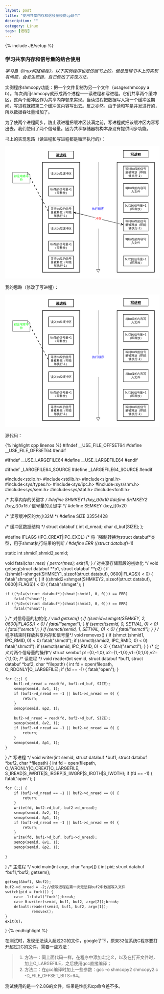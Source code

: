 ```yaml
---
layout: post
title: "使用共享内存和信号量模仿cp命令"
description: ""
category: Linux
tags: [进程]
---
```

{% include JB/setup %}

### 学习共享内存和信号量的结合使用

*学习自《linux网络编程》，以下实例程序也是仿照书上的，但是觉得书本上的实现有问题，会发生死锁，自己修改了实现方法。*

实例程序shmcopy功能：把一个文件复制为另一个文件（usage:shmcopy a b）。每次调用shmcopy就形成两个进程——读进程和写进程。它们共享两个缓冲区，这两个缓冲区作为共享内存顿来实现。当读进程把数据写入第一个缓冲区期间，写进程就把第二个缓冲区内容写出去。反之亦然。由于读和写是并发进行的，所以数据吞吐量增加了。

为了使两个进程同步，防止读进程把缓冲区装满之前，写进程就把该缓冲区内容写出去。我们使用了两个信号量。因为共享存储器机构本身没有提供同步功能。

书上的实现思路（读进程和写进程都是循环执行的）：

![complict](/assets/img/201311080101.png)

我的思路（修改了写进程）：

![right](/assets/img/201311080102.png)

源代码：

{% highlight cpp linenos %}
#ifndef __USE_FILE_OFFSET64
#define __USE_FILE_OFFSET64
#endif

#ifndef __USE_LARGEFILE64
#define __USE_LARGEFILE64
#endif

#ifndef _LARGEFILE64_SOURCE
#define _LARGEFILE64_SOURCE
#endif

#include<stdio.h>
#include<stdlib.h>
#include<signal.h>
#include<sys/types.h>
#include<sys/ipc.h>
#include<sys/shm.h>
#include<sys/sem.h>
#include<sys/stat.h>
#include<fcntl.h>

/* 共享内存的关键字 */
#define SHMKEY1 (key_t)0x10
#define SHMKEY2 (key_t)0x15
/* 信号量的关键字 */
#define SEMKEY (key_t)0x20

/* 读写缓冲区的大小32M */
#define SIZE 33554428

/* 缓冲区数据结构 */
struct databuf {
    int d_nread;
    char d_buf[SIZE];
};

#define IFLAGS (IPC_CREAT|IPC_EXCL)
/* 将-1强制转换为struct databuf*类型，用于shmat执行结果的判断 */
#define ERR ((struct databuf*)-1)

static int shmid1,shmid2,semid;

void fatal(char *mes) {
    perror(mes);
    exit(1);
}
/* 对共享存储器段的初始化 */
void getseg(struct databuf **p1, struct databuf **p2) {
    if ((shmid1=shmget(SHMKEY1, sizeof(struct databuf), 0600|IFLAGS)) < 0) {
        fatal("shmget");
    }
    if ((shmid2=shmget(SHMKEY2, sizeof(struct databuf), 0600|IFLAGS)) < 0) {
        fatal("shmget");
    }

    if ((*p1=(struct databuf*)(shmat(shmid1, 0, 0))) == ERR)
        fatal("shmat");
    if ((*p2=(struct databuf*)(shmat(shmid2, 0, 0))) == ERR)
        fatal("shmat");
}
/* 对信号量的初始化 */
void getsem() {
    if ((semid=semget(SEMKEY, 2, 0600|IFLAGS)) < 0) {
        fatal("semget");
    }
    if (semctl(semid, 0, SETVAL, 0) < 0) {
        fatal("semctl");
    }
    if (semctl(semid, 1, SETVAL, 0) < 0) {
        fatal("semctl");
    }
}
/* 程序结束时释放共享内存和信号量*/
void removex() {
    if (shmctl(shmid1, IPC_RMID, 0) < 0)
        fatal("shmctl");
    if (shmctl(shmid2, IPC_RMID, 0) < 0)
        fatal("shmctl");
    if (semctl(semid, IPC_RMID, 0) < 0) {
        fatal("semctl");
    }
}
/* 定义对两个信号量的操作*/
struct sembuf p1={0,-1,0},p2={1,-1,0},v1={0,1,0},v2={1,1,0};
/* 读进程 */
void reader(int semid, struct databuf *buf1, struct databuf *buf2, char *filepath) {
    int fd = open(filepath, O_RDONLY|O_LARGEFILE);
    if (fd == -1) {
        fatal("open");
    }

    for (;;) {
        buf1->d_nread = read(fd, buf1->d_buf, SIZE);
        semop(semid, &v1, 1);
        if (buf1->d_nread == -1 || buf1->d_nread == 0) {
            return;
        }
        semop(semid, &p2, 1);

        buf2->d_nread = read(fd, buf2->d_buf, SIZE);
        semop(semid, &v2, 1);
        if (buf2->d_nread == -1 || buf2->d_nread == 0) {
            return;
        }
        semop(semid, &p1, 1);
    }
}
/* 写进程 */
void writer(int semid, struct databuf *buf1, struct databuf *buf2, char *filepath) {
    int fd = open(filepath, O_WRONLY|O_CREAT|O_LARGEFILE, S_IREAD|S_IWRITE|S_IRGRP|S_IWGRP|S_IROTH|S_IWOTH);
    if (fd == -1) {
        fatal("open");
    }

    for (;;) {
        if (buf2->d_nread == -1 || buf2->d_nread == 0) {
            return;
        }
        write(fd, buf2->d_buf, buf2->d_nread);
        semop(semid, &v2, 1);
        semop(semid, &p1, 1);
        if (buf1->d_nread == -1 || buf1->d_nread == 0) {
            return;
        }
        write(fd, buf1->d_buf, buf1->d_nread);
        semop(semid, &v1, 1);
        semop(semid, &p2, 1);

    }
}
/* 主进程 */
void main(int argc, char *argv[]) {
    int pid;
    struct databuf *buf1,*buf2;
    getsem();

    getseg(&buf1, &buf2);
    buf2->d_nread = -2;//使写进程在第一次无法将buf2中数据写入文件
    switch(pid = fork()) {
        case -1:fatal("fork");break;
        case 0:writer(semid, buf1, buf2, argv[2]);break;
        default:reader(semid, buf1, buf2, argv[1]);
                removex();
    }
    exit(0);
}
{% endhighlight %}

在测试时，发现无法读入超过2G的文件，google了下，原来32位系统C程序要打开超过2G的文件，需要一些方法：

> 1. 方法一：同上面代码一样，在程序中添加宏定义，以及在打开文件时，加上O_LARGEFILE，之后使用gcc直接编译；
> 2. 方法二：在gcc编译时加上一些参数：gcc -o shmcopy2 shmcopy2.c -D_FILE_OFFSET_BITS=64。

测试使用的是一个2.8G的文件，结果是性能和cp命令差不多。